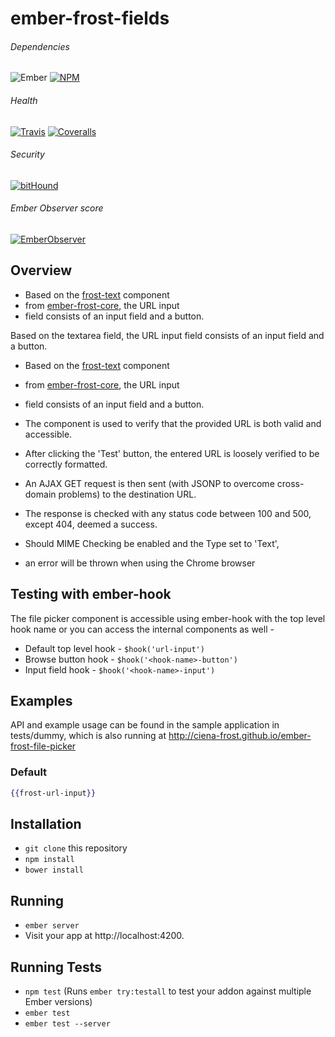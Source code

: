 [ci-img]: https://img.shields.io/travis/ciena-frost/ember-frost-fields.svg "Travis CI Build Status"
[ci-url]: https://travis-ci.org/ciena-frost/ember-frost-fields

[cov-img]: https://img.shields.io/coveralls/ciena-frost/ember-frost-fields.svg "Coveralls Code Coverage"
[cov-url]: https://coveralls.io/github/ciena-frost/ember-frost-fields

[npm-img]: https://img.shields.io/npm/v/ember-frost-fields.svg "NPM Version"
[npm-url]: https://www.npmjs.com/package/ember-frost-fields

[ember-observer-badge]: http://emberobserver.com/badges/ember-frost-fields.svg "Ember Observer score"
[ember-observer-badge-url]: http://emberobserver.com/addons/ember-frost-fields

[ember-img]: https://img.shields.io/badge/ember-2.3+-orange.svg "Ember 2.3+"

[bithound-img]: https://www.bithound.io/github/ciena-frost/ember-frost-fields/badges/score.svg "bitHound"
[bithound-url]: https://www.bithound.io/github/ciena-frost/ember-frost-fields

# ember-frost-fields

###### Dependencies

![Ember][ember-img]
[![NPM][npm-img]][npm-url]

###### Health

[![Travis][ci-img]][ci-url]
[![Coveralls][cov-img]][cov-url]

###### Security

[![bitHound][bithound-img]][bithound-url]

###### Ember Observer score
[![EmberObserver][ember-observer-badge]][ember-observer-badge-url]

## Overview
+ Based on the [frost-text](http://ciena-frost.github.io/ember-frost-core/#/field) component
+ from [ember-frost-core](https://github.com/ciena-frost/ember-frost-core), the URL input
+ field consists of an input field and a button.

Based on the textarea field, the URL input field consists of an input field and a button.

+ Based on the [frost-text](http://ciena-frost.github.io/ember-frost-core/#/field) component
+ from [ember-frost-core](https://github.com/ciena-frost/ember-frost-core), the URL input
+ field consists of an input field and a button.

+ The component is used to verify that the provided URL is both valid and accessible.

+ After clicking the 'Test' button, the entered URL is loosely verified to be correctly formatted.
+ An AJAX GET request is then sent (with JSONP to overcome cross-domain problems) to the destination URL.
+ The response is checked with any status code between 100 and 500, except 404, deemed a success.

+ Should MIME Checking be enabled and the Type set to 'Text',
+ an error will be thrown when using the Chrome browser

## Testing with ember-hook
The file picker component is accessible using ember-hook with the top level hook name or you can access the internal components as well -
* Default top level hook - `$hook('url-input')`
* Browse button hook - `$hook('<hook-name>-button')`
* Input field hook - `$hook('<hook-name>-input')`

## Examples
API and example usage can be found in the sample application in tests/dummy, which is also running at http://ciena-frost.github.io/ember-frost-file-picker

### Default
```handlebars
{{frost-url-input}}
```

## Installation

* `git clone` this repository
* `npm install`
* `bower install`

## Running

* `ember server`
* Visit your app at http://localhost:4200.

## Running Tests

* `npm test` (Runs `ember try:testall` to test your addon against multiple Ember versions)
* `ember test`
* `ember test --server`
